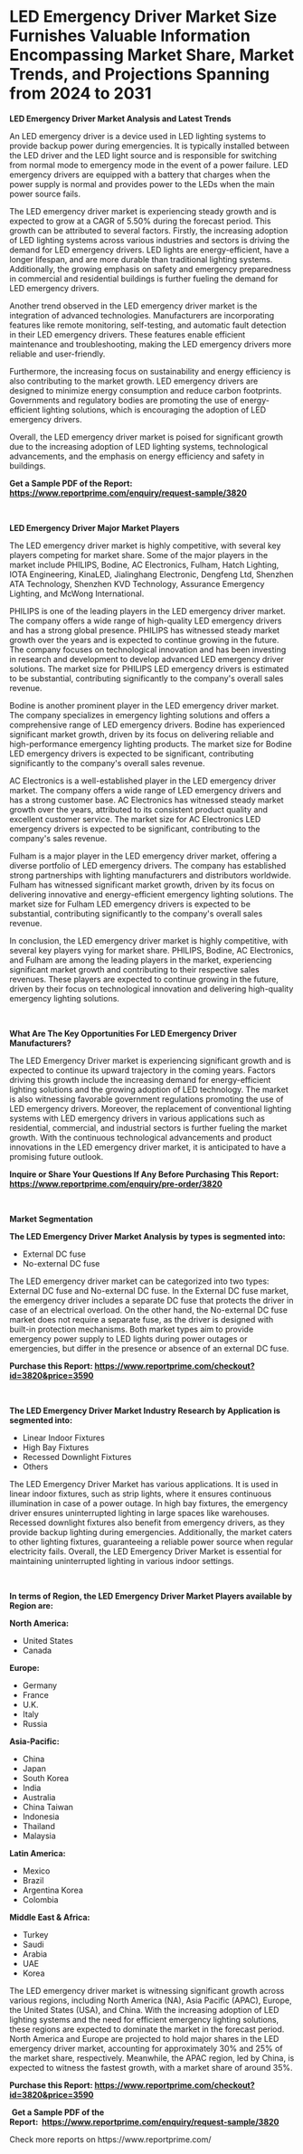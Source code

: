 <p><h1>LED Emergency Driver Market Size Furnishes Valuable Information Encompassing Market Share, Market Trends, and Projections Spanning from 2024 to 2031</h1></p><p><strong>LED Emergency Driver Market Analysis and Latest Trends</strong></p>
<p><p>An LED emergency driver is a device used in LED lighting systems to provide backup power during emergencies. It is typically installed between the LED driver and the LED light source and is responsible for switching from normal mode to emergency mode in the event of a power failure. LED emergency drivers are equipped with a battery that charges when the power supply is normal and provides power to the LEDs when the main power source fails.</p><p>The LED emergency driver market is experiencing steady growth and is expected to grow at a CAGR of 5.50% during the forecast period. This growth can be attributed to several factors. Firstly, the increasing adoption of LED lighting systems across various industries and sectors is driving the demand for LED emergency drivers. LED lights are energy-efficient, have a longer lifespan, and are more durable than traditional lighting systems. Additionally, the growing emphasis on safety and emergency preparedness in commercial and residential buildings is further fueling the demand for LED emergency drivers.</p><p>Another trend observed in the LED emergency driver market is the integration of advanced technologies. Manufacturers are incorporating features like remote monitoring, self-testing, and automatic fault detection in their LED emergency drivers. These features enable efficient maintenance and troubleshooting, making the LED emergency drivers more reliable and user-friendly.</p><p>Furthermore, the increasing focus on sustainability and energy efficiency is also contributing to the market growth. LED emergency drivers are designed to minimize energy consumption and reduce carbon footprints. Governments and regulatory bodies are promoting the use of energy-efficient lighting solutions, which is encouraging the adoption of LED emergency drivers.</p><p>Overall, the LED emergency driver market is poised for significant growth due to the increasing adoption of LED lighting systems, technological advancements, and the emphasis on energy efficiency and safety in buildings.</p></p>
<p><strong>Get a Sample PDF of the Report:&nbsp; <a href="https://www.reportprime.com/enquiry/request-sample/3820">https://www.reportprime.com/enquiry/request-sample/3820</a></strong></p>
<p>&nbsp;</p>
<p><strong>LED Emergency Driver Major Market Players</strong></p>
<p><p>The LED emergency driver market is highly competitive, with several key players competing for market share. Some of the major players in the market include PHILIPS, Bodine, AC Electronics, Fulham, Hatch Lighting, IOTA Engineering, KinaLED, Jialinghang Electronic, Dengfeng Ltd, Shenzhen ATA Technology, Shenzhen KVD Technology, Assurance Emergency Lighting, and McWong International.</p><p>PHILIPS is one of the leading players in the LED emergency driver market. The company offers a wide range of high-quality LED emergency drivers and has a strong global presence. PHILIPS has witnessed steady market growth over the years and is expected to continue growing in the future. The company focuses on technological innovation and has been investing in research and development to develop advanced LED emergency driver solutions. The market size for PHILIPS LED emergency drivers is estimated to be substantial, contributing significantly to the company's overall sales revenue.</p><p>Bodine is another prominent player in the LED emergency driver market. The company specializes in emergency lighting solutions and offers a comprehensive range of LED emergency drivers. Bodine has experienced significant market growth, driven by its focus on delivering reliable and high-performance emergency lighting products. The market size for Bodine LED emergency drivers is expected to be significant, contributing significantly to the company's overall sales revenue.</p><p>AC Electronics is a well-established player in the LED emergency driver market. The company offers a wide range of LED emergency drivers and has a strong customer base. AC Electronics has witnessed steady market growth over the years, attributed to its consistent product quality and excellent customer service. The market size for AC Electronics LED emergency drivers is expected to be significant, contributing to the company's sales revenue.</p><p>Fulham is a major player in the LED emergency driver market, offering a diverse portfolio of LED emergency drivers. The company has established strong partnerships with lighting manufacturers and distributors worldwide. Fulham has witnessed significant market growth, driven by its focus on delivering innovative and energy-efficient emergency lighting solutions. The market size for Fulham LED emergency drivers is expected to be substantial, contributing significantly to the company's overall sales revenue.</p><p>In conclusion, the LED emergency driver market is highly competitive, with several key players vying for market share. PHILIPS, Bodine, AC Electronics, and Fulham are among the leading players in the market, experiencing significant market growth and contributing to their respective sales revenues. These players are expected to continue growing in the future, driven by their focus on technological innovation and delivering high-quality emergency lighting solutions.</p></p>
<p>&nbsp;</p>
<p><strong>What Are The Key Opportunities For LED Emergency Driver Manufacturers?</strong></p>
<p><p>The LED Emergency Driver market is experiencing significant growth and is expected to continue its upward trajectory in the coming years. Factors driving this growth include the increasing demand for energy-efficient lighting solutions and the growing adoption of LED technology. The market is also witnessing favorable government regulations promoting the use of LED emergency drivers. Moreover, the replacement of conventional lighting systems with LED emergency drivers in various applications such as residential, commercial, and industrial sectors is further fueling the market growth. With the continuous technological advancements and product innovations in the LED emergency driver market, it is anticipated to have a promising future outlook.</p></p>
<p><strong>Inquire or Share Your Questions If Any Before Purchasing This Report: <a href="https://www.reportprime.com/enquiry/pre-order/3820">https://www.reportprime.com/enquiry/pre-order/3820</a></strong></p>
<p>&nbsp;</p>
<p><strong>Market Segmentation</strong></p>
<p><strong>The LED Emergency Driver Market Analysis by types is segmented into:</strong></p>
<p><ul><li>External DC fuse</li><li>No-external DC fuse</li></ul></p>
<p><p>The LED emergency driver market can be categorized into two types: External DC fuse and No-external DC fuse. In the External DC fuse market, the emergency driver includes a separate DC fuse that protects the driver in case of an electrical overload. On the other hand, the No-external DC fuse market does not require a separate fuse, as the driver is designed with built-in protection mechanisms. Both market types aim to provide emergency power supply to LED lights during power outages or emergencies, but differ in the presence or absence of an external DC fuse.</p></p>
<p><strong>Purchase this Report:&nbsp;<a href="https://www.reportprime.com/checkout?id=3820&price=3590">https://www.reportprime.com/checkout?id=3820&price=3590</a></strong></p>
<p>&nbsp;</p>
<p><strong>The LED Emergency Driver Market Industry Research by Application is segmented into:</strong></p>
<p><ul><li>Linear Indoor Fixtures</li><li>High Bay Fixtures</li><li>Recessed Downlight Fixtures</li><li>Others</li></ul></p>
<p><p>The LED Emergency Driver Market has various applications. It is used in linear indoor fixtures, such as strip lights, where it ensures continuous illumination in case of a power outage. In high bay fixtures, the emergency driver ensures uninterrupted lighting in large spaces like warehouses. Recessed downlight fixtures also benefit from emergency drivers, as they provide backup lighting during emergencies. Additionally, the market caters to other lighting fixtures, guaranteeing a reliable power source when regular electricity fails. Overall, the LED Emergency Driver Market is essential for maintaining uninterrupted lighting in various indoor settings.</p></p>
<p>&nbsp;</p>
<p><strong>In terms of Region, the LED Emergency Driver Market Players available by Region are:</strong></p>
<p>
    <p> <strong> North America: </strong>
        <ul>
            <li>United States</li>
            <li>Canada</li>
        </ul>
        </p> 
    <p> <strong> Europe: </strong>
        <ul>
            <li>Germany</li>
            <li>France</li>
            <li>U.K.</li>
            <li>Italy</li>
            <li>Russia</li>
        </ul>
        </p> 
    <p> <strong> Asia-Pacific: </strong>
        <ul>
            <li>China</li>
            <li>Japan</li>
            <li>South Korea</li>
            <li>India</li>
            <li>Australia</li>
            <li>China Taiwan</li>
            <li>Indonesia</li>
            <li>Thailand</li>
            <li>Malaysia</li>
        </ul>
        </p> 
    <p> <strong> Latin America: </strong>
        <ul>
            <li>Mexico</li>
            <li>Brazil</li>
            <li>Argentina Korea</li>
            <li>Colombia</li>
        </ul>
        </p> 
    <p> <strong> Middle East & Africa: </strong>
        <ul>
            <li>Turkey</li>
            <li>Saudi</li>
            <li>Arabia</li>
            <li>UAE</li>
            <li>Korea</li>
        </ul>
    </p>
    </p>
<p><p>The LED emergency driver market is witnessing significant growth across various regions, including North America (NA), Asia Pacific (APAC), Europe, the United States (USA), and China. With the increasing adoption of LED lighting systems and the need for efficient emergency lighting solutions, these regions are expected to dominate the market in the forecast period. North America and Europe are projected to hold major shares in the LED emergency driver market, accounting for approximately 30% and 25% of the market share, respectively. Meanwhile, the APAC region, led by China, is expected to witness the fastest growth, with a market share of around 35%.</p></p>
<p><strong>Purchase this Report: <a href="https://www.reportprime.com/checkout?id=3820&price=3590">https://www.reportprime.com/checkout?id=3820&price=3590</a></strong></p>
<p>&nbsp;<strong>Get a Sample PDF of the Report:&nbsp;&nbsp;<a href="https://www.reportprime.com/enquiry/request-sample/3820">https://www.reportprime.com/enquiry/request-sample/3820</a></strong></p>
<p><strong></strong></p>
<p>Check more reports on https://www.reportprime.com/</p>
